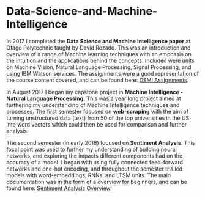 # Data-Science-and-Machine-Intelligence

In 2017 I completed the **Data Science and Machine Intelligence paper** at Otago Polytechnic taught by David Rozado. This was an introduction and overview of a range of Machine learning techniques with an emphasis on the intuition and the applications behind the concepts. Included were units on Machine Vision, Natural Language Processing, Signal Processing, and using IBM Watson services. The assignments were a good representation of the course content covered, and can be found here: [DSMI Assignments](https://github.com/StephGarland/Data-Science-and-Machine-Intelligence/tree/master/DSMI-Paper-Otago-Polytechnic).

In August 2017 I began my capstone project in **Machine Intelligence - Natural Language Processing.** This was a year long project aimed at furthering my understanding of Machine Intelligence techniques and processes. 
The first semester focused on **web-scraping** with the aim of turning unstructured data (text) from 50 of the top univerisities in the US into word vectors which could then be used for comparison and further analysis. 

The second semester (in early 2018) focused on **Sentiment Analysis**. This focal point was used to further my understanding of building neural networks, and exploring the impacts different components had on the accuracy of a model. I began with using fully connected feed-forward networks and one-hot encoding, and throughout the semester trialled models with word-embeddings, RNNs, and LTSM units. The main documentation was in the form of a overview for beginners, and can be found here: [Sentiment Analysis Overview](https://github.com/StephGarland/Data-Science-and-Machine-Intelligence/blob/master/Sentiment-Analysis/Sentiment%20Analysis%20Overview%20-%202018%2C%20Semester%201.ipynb).
